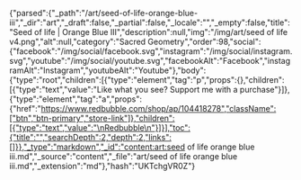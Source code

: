 {"parsed":{"_path":"/art/seed-of-life-orange-blue-iii","_dir":"art","_draft":false,"_partial":false,"_locale":"","_empty":false,"title":"Seed of life | Orange Blue III","description":null,"img":"/img/art/seed of life v4.png","alt":null,"category":"Sacred Geometry","order":98,"social":{"facebook":"/img/social/facebook.svg","instagram":"/img/social/instagram.svg","youtube":"/img/social/youtube.svg","facebookAlt":"Facebook","instagramAlt":"Instagram","youtubeAlt":"Youtube"},"body":{"type":"root","children":[{"type":"element","tag":"p","props":{},"children":[{"type":"text","value":"Like what you see? Support me with a purchase"}]},{"type":"element","tag":"a","props":{"href":"https://www.redbubble.com/shop/ap/104418278","className":["btn","btn-primary","store-link"]},"children":[{"type":"text","value":"\nRedbubble\n"}]}],"toc":{"title":"","searchDepth":2,"depth":2,"links":[]}},"_type":"markdown","_id":"content:art:seed of life orange blue iii.md","_source":"content","_file":"art/seed of life orange blue iii.md","_extension":"md"},"hash":"UKTchgVR0Z"}